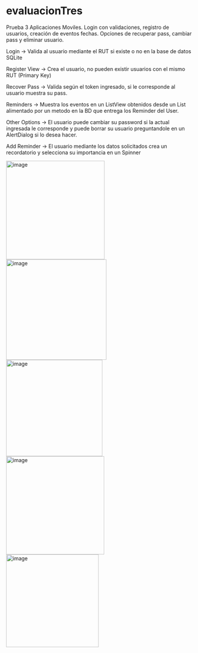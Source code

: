 # evaluacionTres
Prueba 3 Aplicaciones Moviles. Login con validaciones, registro de usuarios, creación de eventos fechas. Opciones de recuperar pass, cambiar pass y eliminar usuario.

Login -> Valida al usuario mediante el RUT si existe o no en la base de datos SQLite

Register View -> Crea el usuario, no pueden existir usuarios con el mismo RUT (Primary Key)

Recover Pass -> Valida según el token ingresado, si le corresponde al usuario muestra su pass.

Reminders -> Muestra los eventos en un ListView obtenidos desde un List alimentado por un metodo en la BD que entrega los Reminder del User.

Other Options -> El usuario puede cambiar su password si la actual ingresada le corresponde y puede borrar su usuario preguntandole en un AlertDialog si lo desea hacer.

Add Reminder -> El usuario mediante los datos solicitados crea un recordatorio y selecciona su importancia en un Spinner 


<img width="267" alt="image" src="https://user-images.githubusercontent.com/66278716/209411744-61813347-0d85-441a-b41c-ba1058ca6c72.png">
<img width="272" alt="image" src="https://user-images.githubusercontent.com/66278716/209411757-bbeefdce-bb49-431f-b789-218946b6a8a0.png">
<img width="261" alt="image" src="https://user-images.githubusercontent.com/66278716/209411871-975d4975-ef7a-43b0-89ea-2e6d1a96124a.png">
<img width="266" alt="image" src="https://user-images.githubusercontent.com/66278716/209411912-f3472426-4c78-4075-9ecf-2bdc9ada56b7.png">
<img width="251" alt="image" src="https://user-images.githubusercontent.com/66278716/209411947-9a399243-46d9-4bba-8a1a-277c12ab6843.png">


